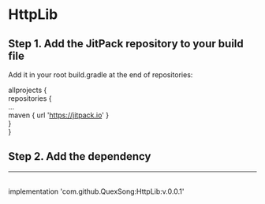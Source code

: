 # HttpLib
## Step 1. Add the JitPack repository to your build file
Add it in your root build.gradle at the end of repositories:

allprojects { <br>
		repositories { <br>
			... <br>
			maven { url 'https://jitpack.io' } <br>
		} <br>
	} <br>

## Step 2. Add the dependency
***
<br>
implementation 'com.github.QuexSong:HttpLib:v.0.0.1' <br>
  
